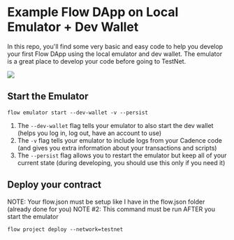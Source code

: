 # Example Flow DApp on Local Emulator + Dev Wallet

In this repo, you'll find some very basic and easy code to help you develop your first Flow DApp using the local emulator and dev wallet. The emulator is a great place to develop your code before going to TestNet.

<img src="https://i.imgur.com/RIVDBgw.png" />

## Start the Emulator

`flow emulator start --dev-wallet -v --persist`

1. The `--dev-wallet` flag tells your emulator to also start the dev wallet (helps you log in, log out, have an account to use)
2. The `-v` flag tells your emulator to include logs from your Cadence code (and gives you extra information about your transactions and scripts)
3. The `--persist` flag allows you to restart the emulator but keep all of your current state (during developing, you should use this only if you need it)

## Deploy your contract

NOTE: Your flow.json must be setup like I have in the flow.json folder (already done for you)
NOTE #2: This command must be run AFTER you start the emulator

`flow project deploy --network=testnet`